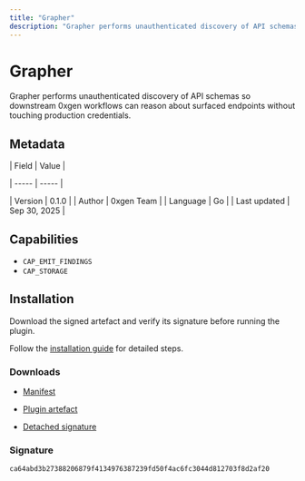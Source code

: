 ```yaml
---
title: "Grapher"
description: "Grapher performs unauthenticated discovery of API schemas so downstream 0xgen workflows can reason about surfaced endpoints without touching production credentials."
---
```


# Grapher

Grapher performs unauthenticated discovery of API schemas so downstream 0xgen workflows can reason about surfaced endpoints without touching production credentials.

## Metadata

| Field | Value |

| ----- | ----- |

| Version | 0.1.0 |
| Author | 0xgen Team |
| Language | Go |
| Last updated | Sep 30, 2025 |


## Capabilities

- `CAP_EMIT_FINDINGS`
- `CAP_STORAGE`


## Installation

Download the signed artefact and verify its signature before running the plugin.

Follow the [installation guide](https://github.com/RowanDark/0xgen/tree/85464c5f43bc57662ffbc313c8008a6119bbc772/plugins/grapher#readme) for detailed steps.


### Downloads

- [Manifest](https://raw.githubusercontent.com/RowanDark/0xgen/85464c5f43bc57662ffbc313c8008a6119bbc772/plugins/grapher/manifest.json)

- [Plugin artefact](https://raw.githubusercontent.com/RowanDark/0xgen/85464c5f43bc57662ffbc313c8008a6119bbc772/plugins/grapher/main.go)

- [Detached signature](https://raw.githubusercontent.com/RowanDark/0xgen/85464c5f43bc57662ffbc313c8008a6119bbc772/plugins/grapher/main.go.sig)


### Signature

`ca64abd3b27388206879f4134976387239fd50f4ac6fc3044d812703f8d2af20`
